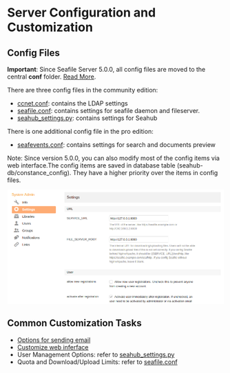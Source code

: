 # Server Configuration and Customization

## Config Files

**Important**: Since Seafile Server 5.0.0, all config files are moved to the central **conf** folder. [Read More](../deploy/new_directory_layout_5_0_0.md).

There are three config files in the community edition:

* [ccnet.conf](ccnet-conf.md): contains the LDAP settings
* [seafile.conf](seafile-conf.md): contains settings for seafile daemon and fileserver.
* [seahub_settings.py](seahub_settings_py.md): contains settings for Seahub

There is one additional config file in the pro edition:

* [seafevents.conf](seafevents-conf.md): contains settings for search and documents preview

Note: Since version 5.0.0, you can also modify most of the config items via web interface.The config items are saved in database table (seahub-db/constance_config). They have a higher priority over the items in config files.

![Seafile Config via Web](../images/seafile-server-config.png)

## Common Customization Tasks

* [Options for sending email](sending_email.md)
* [Customize web inferface](seahub_customization.md)
* User Management Options: refer to [seahub_settings.py](seahub_settings_py.md)
* Quota and Download/Upload Limits: refer to [seafile.conf](seafile-conf.md)
